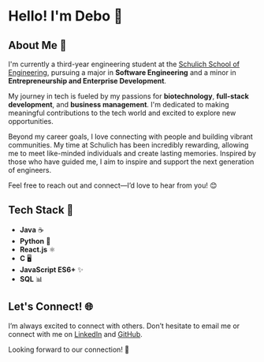 # Hello! I'm Debo 👋

## About Me 🌟

I'm currently a third-year engineering student at the [Schulich School of Engineering](https://schulich.ucalgary.ca/), pursuing a major in **Software Engineering** and a minor in **Entrepreneurship and Enterprise Development**.

My journey in tech is fueled by my passions for **biotechnology**, **full-stack development**, and **business management**. I'm dedicated to making meaningful contributions to the tech world and excited to explore new opportunities.

Beyond my career goals, I love connecting with people and building vibrant communities. My time at Schulich has been incredibly rewarding, allowing me to meet like-minded individuals and create lasting memories. Inspired by those who have guided me, I aim to inspire and support the next generation of engineers.

Feel free to reach out and connect—I’d love to hear from you! 😊

## Tech Stack 🔧

- **Java** ☕
- **Python** 🐍
- **React.js** ⚛️
- **C** 🖥️
- **JavaScript ES6+** ✨
- **SQL** 📊

## Let's Connect! 🌐

I’m always excited to connect with others. Don’t hesitate to email me or connect with me on [LinkedIn](https://www.linkedin.com/in/debojeetdam) and [GitHub](https://github.com/debodam).

Looking forward to our connection! 🚀
